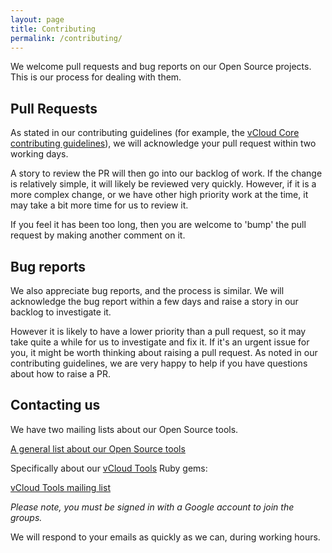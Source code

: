 ```yaml
---
layout: page
title: Contributing
permalink: /contributing/
---
```


We welcome pull requests and bug reports on our Open Source projects. This is our process for dealing with them.

## Pull Requests

As stated in our contributing guidelines (for example, the [vCloud Core contributing guidelines](https://github.com/gds-operations/vcloud-core/blob/master/CONTRIBUTING.md)), we will acknowledge your pull request within two working days.

A story to review the PR will then go into our backlog of work. If the change is relatively simple, it will likely be reviewed very quickly. However, if it is a more complex change, or we have other high priority work at the time, it may take a bit more time for us to review it.

If you feel it has been too long, then you are welcome to 'bump' the pull request by making another comment on it.

## Bug reports

We also appreciate bug reports, and the process is similar. We will acknowledge the bug report within a few days and raise a story in our backlog to investigate it.

However it is likely to have a lower priority than a pull request, so it may take quite a while for us to investigate and fix it. If it's an urgent issue for you, it might be worth thinking about raising a pull request. As noted in our contributing guidelines, we are very happy to help if you have questions about how to raise a PR.

## Contacting us

We have two mailing lists about our Open Source tools.

[A general list about our Open Source tools](https://groups.google.com/a/digital.cabinet-office.gov.uk/forum/?hl=en-GB#!forum/gds-operations-open-source)

Specifically about our [vCloud Tools](https://gds-operations.github.io/vcloud-tools/) Ruby gems:

[vCloud Tools mailing list](https://groups.google.com/a/digital.cabinet-office.gov.uk/forum/#!forum/vcloud-tools)

_Please note, you must be signed in with a Google account to join the groups._

We will respond to your emails as quickly as we can, during working hours.
